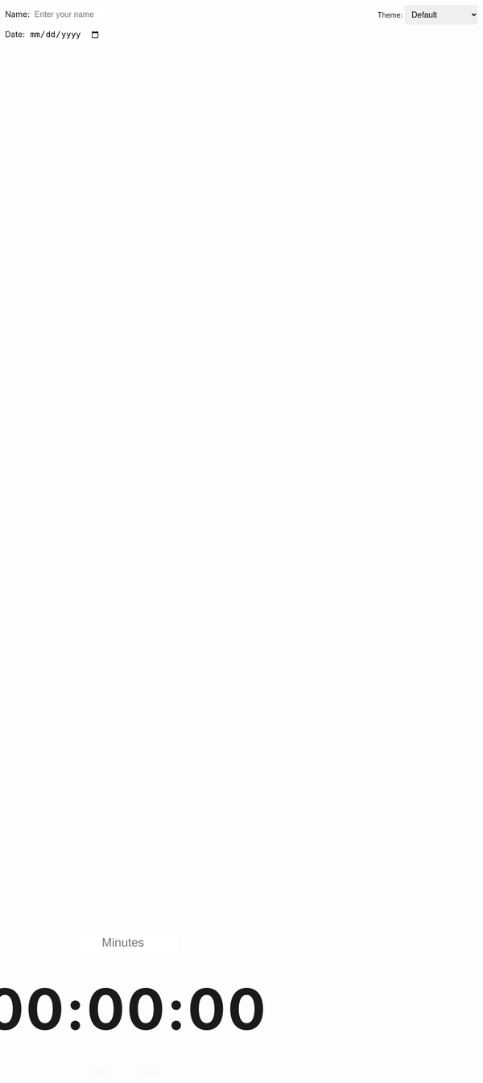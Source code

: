 

<!DOCTYPE html>
<html lang="en">
<head>
  <meta charset="UTF-8">
  <meta name="viewport" content="width=device-width, initial-scale=1.0">
  <title>Custom Countdown Timer</title>
  <style>
    @import url('https://fonts.googleapis.com/css2?family=Lemon+Milk&display=swap');

    :root {
      --background-color: #fdf6e3;
      --text-color: #333;
      --button-bg: #222;
      --button-hover-bg: #555;
    }

    body {
      margin: 0;
      display: flex;
      flex-direction: column;
      justify-content: center;
      align-items: center;
      min-height: 100vh;
      background: var(--background-color) url('https://www.transparenttextures.com/patterns/lined-paper.png');
      color: var(--text-color);
      font-family: 'Lemon Milk', sans-serif;
      box-sizing: border-box;
      overflow: hidden;
    }

    .time {
      font-size: calc(10vw + 1rem);
      font-weight: bold;
      letter-spacing: 4px;
      margin: 20px 0;
      color: var(--text-color);
      text-align: center;
    }

    .buttons {
      display: flex;
      justify-content: center;
      gap: 20px;
      margin-top: 20px;
    }

    button {
      font-size: 1rem;
      padding: 10px 20px;
      background-color: var(--button-bg);
      color: #f4f4f4;
      border: none;
      border-radius: 10px;
      cursor: pointer;
      transition: background-color 0.3s, color 0.3s;
    }

    button:hover {
      background-color: var(--button-hover-bg);
      color: white;
    }

    .input-container {
      margin-bottom: 20px;
      text-align: center;
    }

    .input-container input {
      font-size: 1.5rem;
      padding: 10px;
      width: 100%;
      max-width: 200px;
      text-align: center;
      border: 2px solid var(--text-color);
      border-radius: 5px;
      box-sizing: border-box;
    }

    .theme-selector {
      position: absolute;
      top: 10px;
      right: 10px;
      text-align: right;
    }

    .theme-selector select {
      font-size: 1rem;
      padding: 10px;
      border: 2px solid var(--text-color);
      border-radius: 5px;
    }

    .name-date {
      position: absolute;
      top: 10px;
      left: 10px;
      font-size: 1rem;
      text-align: left;
    }

    .name-date input {
      font-size: 1rem;
      padding: 5px;
      margin: 5px 0;
      border: 1px solid var(--text-color);
      border-radius: 3px;
      box-sizing: border-box;
      width: calc(100% - 20px);
      max-width: 150px;
    }

    @media (max-width: 768px) {
      .time {
        font-size: calc(8vw + 1rem);
      }

      .buttons button {
        padding: 10px;
        font-size: 0.9rem;
      }
    }

    @media (max-width: 480px) {
      .time {
        font-size: calc(6vw + 1rem);
        letter-spacing: 2px;
      }

      .buttons button {
        padding: 8px;
        font-size: 0.8rem;
      }
    }
  </style>
</head>
<body>
  <div class="name-date">
    <label for="name">Name:</label>
    <input type="text" id="name" placeholder="Enter your name">
    <br>
    <label for="date">Date:</label>
    <input type="date" id="date">
  </div>

  <div class="theme-selector">
    <label for="theme">Theme:</label>
    <select id="theme">
      <option value="default">Default</option>
      <option value="pastel-blue">Pastel Blue</option>
      <option value="pastel-pink">Pastel Pink</option>
      <option value="pastel-green">Pastel Green</option>
      <option value="pastel-purple">Pastel Purple</option>
      <option value="pastel-yellow">Pastel Yellow</option>
      <option value="pastel-mint">Pastel Mint</option>
      <option value="pastel-orange">Pastel Orange</option>
      <option value="amoled">AMOLED Dark</option>
    </select>
  </div>

  <div class="input-container">
    <input type="number" id="inputMinutes" placeholder="Minutes" min="0" />
  </div>

  <div class="time" id="time">00:00:00</div>

  <div class="buttons">
    <button id="startStop">Start</button>
    <button id="reset">Reset</button>
  </div>

  <script>
    let timerInterval;
    let isRunning = false;
    let totalSeconds = 0;

    const timeDisplay = document.getElementById('time');
    const startStopButton = document.getElementById('startStop');
    const resetButton = document.getElementById('reset');
    const inputMinutes = document.getElementById('inputMinutes');
    const themeSelector = document.getElementById('theme');

    function formatTime(seconds) {
      const hrs = String(Math.floor(seconds / 3600)).padStart(2, '0');
      const mins = String(Math.floor((seconds % 3600) / 60)).padStart(2, '0');
      const secs = String(seconds % 60).padStart(2, '0');
      return `${hrs}:${mins}:${secs}`;
    }

    function updateDisplay() {
      timeDisplay.textContent = formatTime(totalSeconds);
    }

    function startTimer() {
      timerInterval = setInterval(() => {
        if (totalSeconds > 0) {
          totalSeconds--;
          updateDisplay();
        } else {
          stopTimer();
          alert('Time is up!');
        }
      }, 1000);
      isRunning = true;
      startStopButton.textContent = 'Stop';
    }

    function stopTimer() {
      clearInterval(timerInterval);
      isRunning = false;
      startStopButton.textContent = 'Start';
    }

    startStopButton.addEventListener('click', () => {
      if (!isRunning) {
        const minutes = parseInt(inputMinutes.value) || 0;
        if (totalSeconds === 0 && minutes > 0) {
          totalSeconds = minutes * 60;
          updateDisplay();
        }
        if (totalSeconds > 0) {
          startTimer();
        }
      } else {
        stopTimer();
      }
    });

    resetButton.addEventListener('click', () => {
      stopTimer();
      totalSeconds = 0;
      updateDisplay();
    });

    themeSelector.addEventListener('change', () => {
      const theme = themeSelector.value;
      switch (theme) {
        case 'pastel-blue':
          document.documentElement.style.setProperty('--background-color', '#d0e8f2');
          document.documentElement.style.setProperty('--text-color', '#1e3d59');
          document.documentElement.style.setProperty('--button-bg', '#1e3d59');
          document.documentElement.style.setProperty('--button-hover-bg', '#4d648d');
          break;
        case 'pastel-pink':
          document.documentElement.style.setProperty('--background-color', '#f8d7da');
          document.documentElement.style.setProperty('--text-color', '#721c24');
          document.documentElement.style.setProperty('--button-bg', '#721c24');
          document.documentElement.style.setProperty('--button-hover-bg', '#a33e4b');
          break;
        case 'pastel-green':
          document.documentElement.style.setProperty('--background-color', '#d4edda');
          document.documentElement.style.setProperty('--text-color', '#155724');
          document.documentElement.style.setProperty('--button-bg', '#155724');
          document.documentElement.style.setProperty('--button-hover-bg', '#3e8c57');
          break;
        case 'pastel-purple':
          document.documentElement.style.setProperty('--background-color', '#e6e6fa');
          document.documentElement.style.setProperty('--text-color', '#4b0082');
          document.documentElement.style.setProperty('--button-bg', '#4b0082');
          document.documentElement.style.setProperty('--button-hover-bg', '#6a5acd');
          break;
        case 'pastel-yellow':
          document.documentElement.style.setProperty('--background-color', '#fffacd');
          document.documentElement.style.setProperty('--text-color', '#8b8000');
          document.documentElement.style.setProperty('--button-bg', '#8b8000');
          document.documentElement.style.setProperty('--button-hover-bg', '#bdb76b');
          break;
        case 'pastel-mint':
          document.documentElement.style.setProperty('--background-color', '#f5fffa');
          document.documentElement.style.setProperty('--text-color', '#006400');
          document.documentElement.style.setProperty('--button-bg', '#006400');
          document.documentElement.style.setProperty('--button-hover-bg', '#228b22');
          break;
        case 'pastel-orange':
          document.documentElement.style.setProperty('--background-color', '#ffefd5');
          document.documentElement.style.setProperty('--text-color', '#ff4500');
          document.documentElement.style.setProperty('--button-bg', '#ff4500');
          document.documentElement.style.setProperty('--button-hover-bg', '#ff6347');
          break;
        case 'amoled':
          document.documentElement.style.setProperty('--background-color', '#000');
          document.documentElement.style.setProperty('--text-color', '#fff');
          document.documentElement.style.setProperty('--button-bg', '#333');
          document.documentElement.style.setProperty('--button-hover-bg', '#666');
          break;
        default:
          document.documentElement.style.setProperty('--background-color', '#fdf6e3');
          document.documentElement.style.setProperty('--text-color', '#333');
          document.documentElement.style.setProperty('--button-bg', '#222');
          document.documentElement.style.setProperty('--button-hover-bg', '#555');
          break;
      }
    });

    updateDisplay();
  </script>
</body>
</html>

